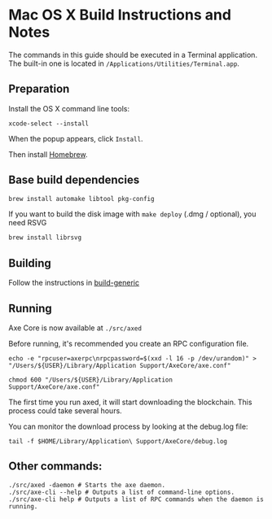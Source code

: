 Mac OS X Build Instructions and Notes
====================================
The commands in this guide should be executed in a Terminal application.
The built-in one is located in `/Applications/Utilities/Terminal.app`.

Preparation
-----------
Install the OS X command line tools:

`xcode-select --install`

When the popup appears, click `Install`.

Then install [Homebrew](https://brew.sh).

Base build dependencies
-----------------------

```bash
brew install automake libtool pkg-config
```

If you want to build the disk image with `make deploy` (.dmg / optional), you need RSVG
```bash
brew install librsvg
```

Building
--------

Follow the instructions in [build-generic](build-generic.md)

Running
-------

Axe Core is now available at `./src/axed`

Before running, it's recommended you create an RPC configuration file.

    echo -e "rpcuser=axerpc\nrpcpassword=$(xxd -l 16 -p /dev/urandom)" > "/Users/${USER}/Library/Application Support/AxeCore/axe.conf"

    chmod 600 "/Users/${USER}/Library/Application Support/AxeCore/axe.conf"

The first time you run axed, it will start downloading the blockchain. This process could take several hours.

You can monitor the download process by looking at the debug.log file:

    tail -f $HOME/Library/Application\ Support/AxeCore/debug.log

Other commands:
-------

    ./src/axed -daemon # Starts the axe daemon.
    ./src/axe-cli --help # Outputs a list of command-line options.
    ./src/axe-cli help # Outputs a list of RPC commands when the daemon is running.
